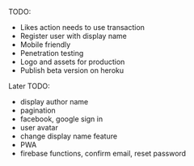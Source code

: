 TODO:

-   Likes action needs to use transaction
-   Register user with display name
-   Mobile friendly
-   Penetration testing
-   Logo and assets for production
-   Publish beta version on heroku

Later TODO:

-   display author name
-   pagination
-   facebook, google sign in
-   user avatar
-   change display name feature
-   PWA
-   firebase functions, confirm email, reset password
